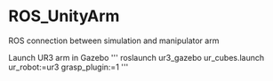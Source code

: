# ROS_UnityArm
ROS connection between simulation and manipulator arm


Launch UR3 arm in Gazebo
'''
roslaunch ur3_gazebo ur_cubes.launch ur_robot:=ur3 grasp_plugin:=1
'''
